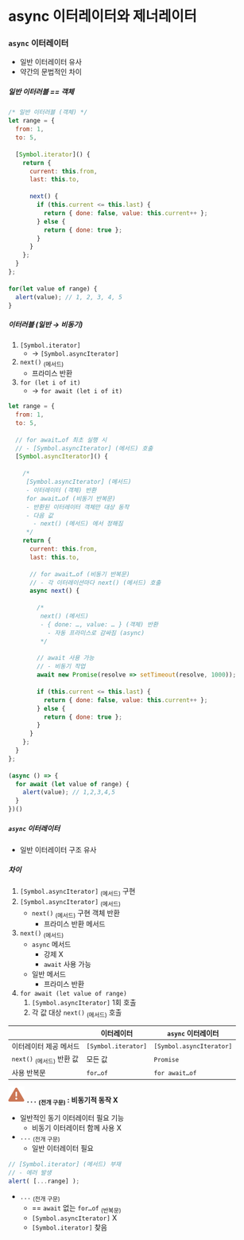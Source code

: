 async 이터레이터와 제너레이터
===========================

### `async` 이터레이터
- 일반 이터레이터 유사
- 약간의 문법적인 차이

##### 일반 이터러블 == 객체
```javascript
/* 일반 이터러블 (객체) */
let range = {
  from: 1,
  to: 5,

  [Symbol.iterator]() {
    return {
      current: this.from,
      last: this.to,

      next() {
        if (this.current <= this.last) {
          return { done: false, value: this.current++ };
        } else {
          return { done: true };
        }
      }
    };
  }
};

for(let value of range) {
  alert(value); // 1, 2, 3, 4, 5
}
```

##### 이터러블 (일반 → 비동기)
1. `[Symbol.iterator]`
    - → `[Symbol.asyncIterator]`
2. `next()` <sub>(메서드)</sub>
    - 프라미스 반환
3. `for (let i of it)`
    - → `for await (let i of it)`
```javascript
let range = {
  from: 1,
  to: 5,

  // for await…of 최초 실행 시
  // - [Symbol.asyncIterator] (메서드) 호출
  [Symbol.asyncIterator]() {

    /*
     [Symbol.asyncIterator] (메서드)
     - 이터레이터 (객체) 반환
     for await…of (비동기 반복문)
     - 반환된 이터레이터 객체만 대상 동작
     - 다음 값
       - next() (메서드) 에서 정해짐
     */
    return {
      current: this.from,
      last: this.to,

      // for await…of (비동기 반복문)
      // - 각 이터레이션마다 next() (메서드) 호출
      async next() {

        /*
         next() (메서드)
         - { done: …, value: … } (객체) 반환
           - 자동 프라미스로 감싸짐 (async)
         */

        // await 사용 가능
        // - 비동기 작업
        await new Promise(resolve => setTimeout(resolve, 1000));

        if (this.current <= this.last) {
          return { done: false, value: this.current++ };
        } else {
          return { done: true };
        }
      }
    };
  }
};

(async () => {
  for await (let value of range) {
    alert(value); // 1,2,3,4,5
  }
})()
```
##### `async` 이터레이터
- 일반 이터레이터 구조 유사

##### 차이
1. `[Symbol.asyncIterator]` <sub>(메서드)</sub> 구현
2. `[Symbol.asyncIterator]` <sub>(메서드)</sub>
    - `next()` <sub>(메서드)</sub> 구현 객체 반환
      - 프라미스 반환 메서드
3. `next()` <sub>(메서드)</sub>
    - `async` 메서드
      - 강제 X
      - `await` 사용 가능
    - 일반 메서드
      - 프라미스 반환
4. `for await (let value of range)`
    1. `[Symbol.asyncIterator]` 1회 호출
    2. 각 값 대상 `next()` <sub>(메서드)</sub> 호출


||이터레이터|`async` 이터레이터|
|---|---|---|
|이터레이터 제공 메서드|`[Symbol.iterator]`|`[Symbol.asyncIterator]`|
|`next()` <sub>(메서드)</sub> 반환 값|모든 값|`Promise`|
|사용 반복문|`for…of`|`for await…of`|

<img class="icon" src="../../images/commons/icons/triangle-exclamation-solid.svg" /> **`...` <sub>(전개 구문)</sub> : 비동기적 동작 X**

- 일반적인 동기 이터레이터 필요 기능
  - 비동기 이터레이터 함께 사용 X
- `...` <sub>(전개 구문)</sub>
  - 일반 이터레이터 필요
```javascript
// [Symbol.iterator] (메서드) 부재
// - 에러 발생
alert( [...range] );
```
- `...` <sub>(전개 구문)</sub>
  - == `await` 없는 `for…of` <sub>(반복문)</sub>
  - `[Symbol.asyncIterator]` X
  - `[Symbol.iterator]` 찾음